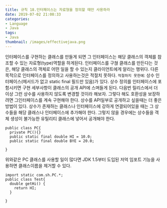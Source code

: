 ```yaml
---
title: 규칙 18.인터페이스는 자료형을 정의할 때만 사용하라
date: 2019-07-02 21:08:33
categories:
- Language
- Java
tags:
- Java
thumbnail: /images/effectivejava.png
---
```


인터페이스를 구현하는 클래스를 만들게 되면 그 인터페이스는 해당 클래스의 객체를 참조할 수 있는 자료형(type)역할을 하게된다. 인터페이스를 구혆 클래스를 만든다는 것은, 해당 클래스의 객체로 어떤 일을 할 수 있는지 클라이언트에게 알리는 행위다. 다른 목적으로 인터페이스를 정의하고 사용하는것은 적절치 못하다.
`적절하지 못한예`: 상수 인터페이스(메서드가 없고 static final 필드만 있음)가 있다. 상수 정의를 인터페이스에 포함시키면 구현 세부사항이 클래스의 공개 API에 스며들게 된다. 다음번 릴리스에서 더 이상 그런 상수를 사용하지 않도록 변경할 것이라 해보자. 그렇다 해도 호환성을 보장하려면 그인터페이스를 계속 구현해야 한다.
상수를 API일부로 공개하고 싶을때는 더 좋은 방법이 있다. 상수가 존재하는 클래스나 인터페이스에 강하게 연결되어있을 때는 그 상수들을 해당 클래스나 인터페이스에 추가해야 한다. 그렇지 않을 경우에는 상수들을 객체 생성이 불가능한 유틸리티 클래스에 넣어서 공개해야 한다.

```
public class PC{
  private PC(){}
  public static final double HI = 10.0;
  public static final double BYE = 20.0;

}
```

위와같은 PC 클래스를 사용할 일이 많다면 JDK 1.5부터 도입된 저억 임포트 기능을 사용하면 클래스이름을 제거할 수 있다.
```
import static com.sh.PC.*;
public class Test{
  double getHi() {
    return HI;
  }

}
```
